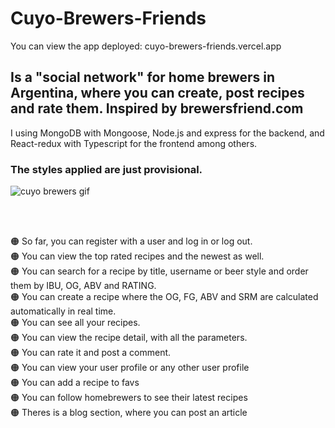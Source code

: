# Cuyo-Brewers-Friends

You can view the app deployed: cuyo-brewers-friends.vercel.app

## Is a "social network" for home brewers in Argentina, where you can create, post recipes and rate them. Inspired by brewersfriend.com

I using MongoDB with Mongoose, Node.js and express for the backend,
and React-redux with Typescript for the frontend among others.

### The styles applied are just provisional.

![cuyo brewers gif](https://user-images.githubusercontent.com/86330512/159782555-04184759-ee6e-4b1b-8fc5-44bf9ef06620.gif)

<br></br>

🟠 So far, you can register with a user and log in or log out. </br>
🟠 You can view the top rated recipes and the newest as well.</br>
🟠 You can search for a recipe by title, username or beer style and order them by IBU, OG, ABV and RATING.</br>
🟠 You can create a recipe where the OG, FG, ABV and SRM are calculated automatically in real time.</br>
🟠 You can see all your recipes.</br>
🟠 You can view the recipe detail, with all the parameters.</br>
🟠 You can rate it and post a comment.</br>
🟠 You can view your user profile or any other user profile</br>
🟠 You can add a recipe to favs</br>
🟠 You can follow homebrewers to see their latest recipes</br>
🟠 Theres is a blog section, where you can post an article</br>
